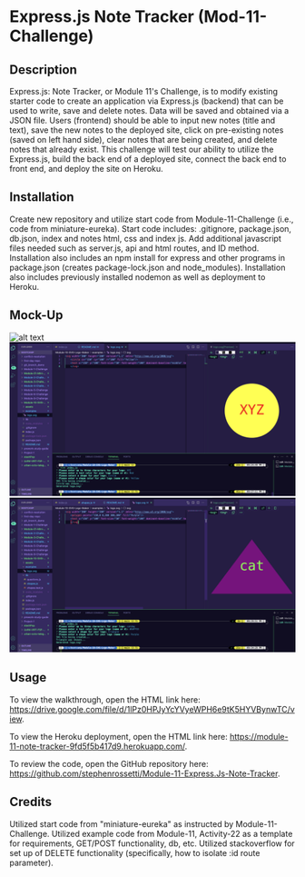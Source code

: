 # Express.js Note Tracker (Mod-11-Challenge)

## Description

Express.js: Note Tracker, or Module 11's Challenge, is to modify existing starter code to create an application via Express.js (backend) that can be used to write, save and delete notes. Data will be saved and obtained via a JSON file. Users (frontend) should be able to input new notes (title and text), save the new notes to the deployed site, click on pre-existing notes (saved on left hand side), clear notes that are being created, and delete notes that already exist. This challenge will test our ability to utilize the Express.js, build the back end of a deployed site, connect the back end to front end, and deploy the site on Heroku.

## Installation

Create new repository and utilize start code from Module-11-Challenge (i.e., code from miniature-eureka). Start code includes: .gitignore, package.json, db.json, index and notes html, css and index js. Add additional javascript files needed such as server.js, api and html routes, and ID method. Installation also includes an npm install for express and other programs in package.json (creates package-lock.json and node_modules). Installation also includes previously installed nodemon as well as deployment to Heroku.

## Mock-Up

![alt text](https://github.com/stephenrossetti/Module-11-SVG-Logo-Maker/blob/main/examples/MockUp1.png)
![alt text](https://github.com/stephenrossetti/Module-10-SVG-Logo-Maker/blob/main/examples/MockUp2.png)
![alt text](https://github.com/stephenrossetti/Module-10-SVG-Logo-Maker/blob/main/examples/MockUp3.png)

## Usage

To view the walkthrough, open the HTML link here: https://drive.google.com/file/d/1lPz0HPJyYcYVyeWPH6e9tK5HYVBynwTC/view.

To view the Heroku deployment, open the HTML link here: https://module-11-note-tracker-9fd5f5b417d9.herokuapp.com/.

To review the code, open the GitHub repository here: https://github.com/stephenrossetti/Module-11-Express.Js-Note-Tracker.

## Credits

Utilized start code from "miniature-eureka" as instructed by Module-11-Challenge.
Utilized example code from Module-11, Activity-22 as a template for requirements, GET/POST functionality, db, etc.
Utilized stackoverflow for set up of DELETE functionality (specifically, how to isolate :id route parameter).